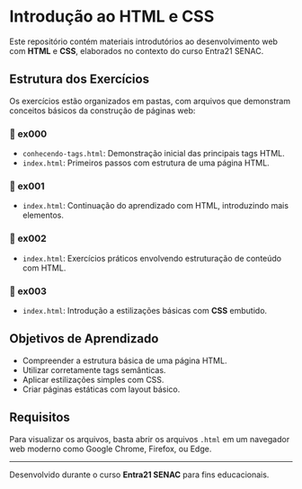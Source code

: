 
# Introdução ao HTML e CSS

Este repositório contém materiais introdutórios ao desenvolvimento web com **HTML** e **CSS**, elaborados no contexto do curso Entra21 SENAC.

## Estrutura dos Exercícios

Os exercícios estão organizados em pastas, com arquivos que demonstram conceitos básicos da construção de páginas web:

### 📁 ex000
- `conhecendo-tags.html`: Demonstração inicial das principais tags HTML.
- `index.html`: Primeiros passos com estrutura de uma página HTML.

### 📁 ex001
- `index.html`: Continuação do aprendizado com HTML, introduzindo mais elementos.

### 📁 ex002
- `index.html`: Exercícios práticos envolvendo estruturação de conteúdo com HTML.

### 📁 ex003
- `index.html`: Introdução a estilizações básicas com **CSS** embutido.

## Objetivos de Aprendizado

- Compreender a estrutura básica de uma página HTML.
- Utilizar corretamente tags semânticas.
- Aplicar estilizações simples com CSS.
- Criar páginas estáticas com layout básico.

## Requisitos

Para visualizar os arquivos, basta abrir os arquivos `.html` em um navegador web moderno como Google Chrome, Firefox, ou Edge.

---

Desenvolvido durante o curso **Entra21 SENAC** para fins educacionais.
